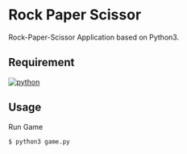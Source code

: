 # Rock Paper Scissor

Rock-Paper-Scissor Application based on Python3.

## Requirement

[![python](https://img.shields.io/badge/Python3-3776AB?style=for-the-badge&logo=python&logoColor=white)](https://www.python.org/downloads/release/python-361/)

## Usage

Run Game

```bash
$ python3 game.py
```
